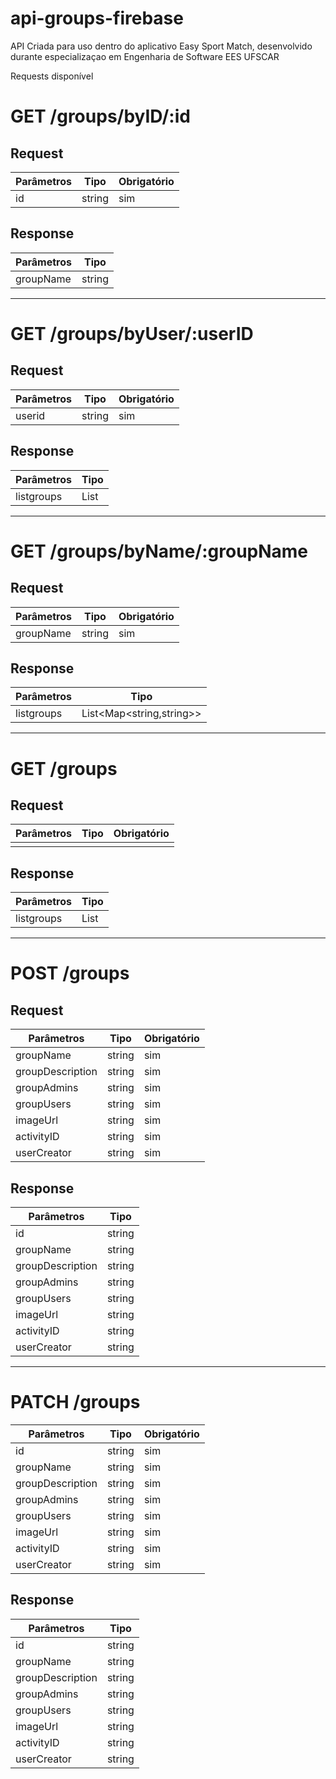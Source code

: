 # api-groups-firebase

API Criada para uso dentro do aplicativo Easy Sport Match, desenvolvido durante especializaçao em Engenharia de Software EES UFSCAR


Requests disponível



# GET /groups/byID/:id

## Request
| Parâmetros    | Tipo          | Obrigatório  |
| ------------- |---------------| -------------|
| id            | string        | sim          |


## Response
| Parâmetros    | Tipo          |
| ------------- |---------------|
| groupName     | string        |

---

# GET /groups/byUser/:userID

## Request
| Parâmetros    | Tipo          | Obrigatório  |
| ------------- |---------------| -------------|
| userid      | string              | sim        |


## Response
| Parâmetros    | Tipo          |
| ------------- |---------------|
| listgroups     | List<string> |

---


# GET /groups/byName/:groupName

## Request
| Parâmetros    | Tipo          | Obrigatório  |
| ------------- |---------------| -------------|
| groupName      | string              | sim        |


## Response
| Parâmetros    | Tipo          |
| ------------- |---------------|
| listgroups     | List<Map<string,string>> |

---

# GET /groups

## Request
| Parâmetros    | Tipo          | Obrigatório  |
| ------------- |---------------| -------------|
|       |               |         |


## Response
| Parâmetros    | Tipo          |
| ------------- |---------------|
| listgroups     | List<string> |

---

# POST /groups

## Request
| Parâmetros    | Tipo          | Obrigatório  |
| ------------- |---------------| -------------|
| groupName      | string              | sim   |
| groupDescription      | string              | sim   |
| groupAdmins      | string              | sim   |
| groupUsers      | string              | sim   |
| imageUrl      | string              | sim   |
| activityID      | string              | sim   |
| userCreator      | string              | sim   |

## Response
| Parâmetros    | Tipo          |
| ------------- |---------------|
|  id     | string               |        
| groupName      | string              |
| groupDescription      |string|
| groupAdmins      | string| 
| groupUsers      | string| 
| imageUrl      | string| 
| activityID      | string|
| userCreator      | string|

---

# PATCH /groups

| Parâmetros    | Tipo          | Obrigatório  |
| ------------- |---------------| -------------|
| id      | string              | sim   |
| groupName      | string              | sim   |
| groupDescription      | string              | sim   |
| groupAdmins      | string              | sim   |
| groupUsers      | string              | sim   |
| imageUrl      | string              | sim   |
| activityID      | string              | sim   |
| userCreator      | string              | sim   |

## Response
| Parâmetros    | Tipo          |
| ------------- |---------------|
|  id     | string               |        
| groupName      | string              |
| groupDescription      |string|
| groupAdmins      | string| 
| groupUsers      | string| 
| imageUrl      | string| 
| activityID      | string|
| userCreator      | string|
